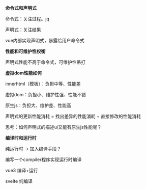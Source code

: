 **命令式和声明式**

命令式：关注过程。jq

声明式：关注结果

vue内部实现声明式，暴露给用户命令式

**性能和可维护性权衡**

声明式性能不高于命令式，可维护性吊打

**虚拟dom性能如何**

innerhtml（模板）：负担中等、性能差

虚拟dom：负担小、维护性强、性能不错

原生js：负担大、维护差、性能高

声明式的更新性能消耗 = 找出差异的性能消耗 + 直接修改的性能消耗 

思考：如何声明式的描述ui又能有原生js性能呢？

**编译时和运行时**

纯运行时 -> 加入编译手段？

编写一个compiler程序实现运行时编译

vue3 编译+运行

svelte 纯编译






